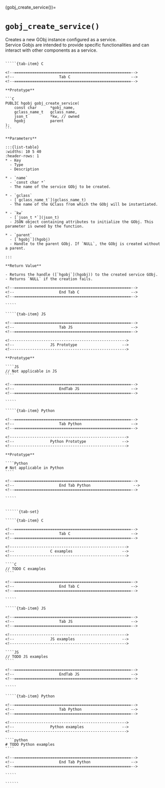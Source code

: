 <!-- ============================================================== -->
(gobj_create_service())=
# `gobj_create_service()`
<!-- ============================================================== -->

Creates a new GObj instance configured as a service.  
Service Gobjs are intended to provide specific functionalities and can interact with other components as a service.

<!------------------------------------------------------------>
<!--                    Prototypes                          -->
<!------------------------------------------------------------>

``````{tab-set}

`````{tab-item} C

<!--====================================================-->
<!--                    Tab C                           -->
<!--====================================================-->

**Prototype**

```C
PUBLIC hgobj gobj_create_service(
    const char      *gobj_name,
    gclass_name_t   gclass_name,
    json_t          *kw, // owned
    hgobj           parent
);
```

**Parameters**

:::{list-table}
:widths: 10 5 40
:header-rows: 1
* - Key
  - Type
  - Description

* - `name`
  - `const char *`
  - The name of the service GObj to be created.

* - `gclass`
  - [`gclass_name_t`](gclass_name_t)
  - The name of the GClass from which the GObj will be instantiated.

* - `kw`
  - [`json_t *`](json_t)
  - JSON object containing attributes to initialize the GObj. This parameter is owned by the function.

* - `parent`
  - [`hgobj`](hgobj)
  - Handle to the parent GObj. If `NULL`, the GObj is created without a parent.

:::

**Return Value**

- Returns the handle ([`hgobj`](hgobj)) to the created service GObj.  
- Returns `NULL` if the creation fails.

<!--====================================================-->
<!--                    End Tab C                       -->
<!--====================================================-->

`````

`````{tab-item} JS

<!--====================================================-->
<!--                    Tab JS                          -->
<!--====================================================-->

<!---------------------------------------------------->
<!--                JS Prototype                    -->
<!---------------------------------------------------->

**Prototype**

````JS
// Not applicable in JS
````

<!--====================================================-->
<!--                    EndTab JS                       -->
<!--====================================================-->

`````

`````{tab-item} Python

<!--====================================================-->
<!--                    Tab Python                      -->
<!--====================================================-->

<!---------------------------------------------------->
<!--                Python Prototype                -->
<!---------------------------------------------------->

**Prototype**

````Python
# Not applicable in Python
````

<!--====================================================-->
<!--                    End Tab Python                   -->
<!--====================================================-->

`````

``````

<!------------------------------------------------------------>
<!--                    Examples                            -->
<!------------------------------------------------------------>

```````{dropdown} Examples

``````{tab-set}

`````{tab-item} C

<!--====================================================-->
<!--                    Tab C                           -->
<!--====================================================-->

<!---------------------------------------------------->
<!--                C examples                      -->
<!---------------------------------------------------->

````C
// TODO C examples
````

<!--====================================================-->
<!--                    End Tab C                       -->
<!--====================================================-->

`````

`````{tab-item} JS

<!--====================================================-->
<!--                    Tab JS                          -->
<!--====================================================-->

<!---------------------------------------------------->
<!--                JS examples                     -->
<!---------------------------------------------------->

````JS
// TODO JS examples
````

<!--====================================================-->
<!--                    EndTab JS                       -->
<!--====================================================-->

`````

`````{tab-item} Python

<!--====================================================-->
<!--                    Tab Python                      -->
<!--====================================================-->

<!---------------------------------------------------->
<!--                Python examples                 -->
<!---------------------------------------------------->

````python
# TODO Python examples
````

<!--====================================================-->
<!--                    End Tab Python                  -->
<!--====================================================-->

`````

``````

```````
